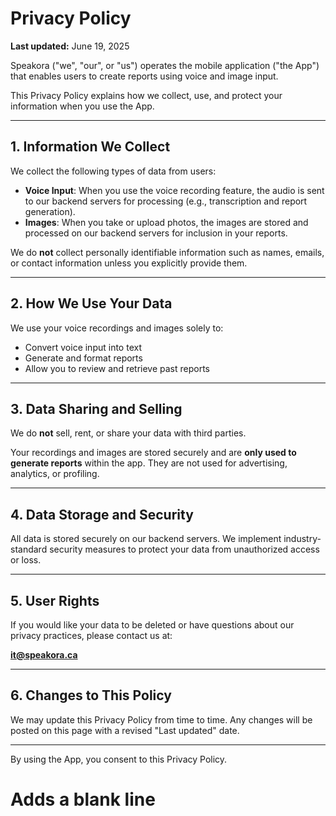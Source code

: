 # Privacy Policy

**Last updated:** June 19, 2025

Speakora ("we", "our", or "us") operates the mobile application ("the App") that enables users to create reports using voice and image input.

This Privacy Policy explains how we collect, use, and protect your information when you use the App.

---

## 1. Information We Collect

We collect the following types of data from users:

- **Voice Input**: When you use the voice recording feature, the audio is sent to our backend servers for processing (e.g., transcription and report generation).
- **Images**: When you take or upload photos, the images are stored and processed on our backend servers for inclusion in your reports.

We do **not** collect personally identifiable information such as names, emails, or contact information unless you explicitly provide them.

---

## 2. How We Use Your Data

We use your voice recordings and images solely to:

- Convert voice input into text
- Generate and format reports
- Allow you to review and retrieve past reports

---

## 3. Data Sharing and Selling

We do **not** sell, rent, or share your data with third parties.

Your recordings and images are stored securely and are **only used to generate reports** within the app. They are not used for advertising, analytics, or profiling.

---

## 4. Data Storage and Security

All data is stored securely on our backend servers. We implement industry-standard security measures to protect your data from unauthorized access or loss.

---

## 5. User Rights

If you would like your data to be deleted or have questions about our privacy practices, please contact us at:

**it@speakora.ca**

---

## 6. Changes to This Policy

We may update this Privacy Policy from time to time. Any changes will be posted on this page with a revised "Last updated" date.

---

By using the App, you consent to this Privacy Policy.
 # Adds a blank line
